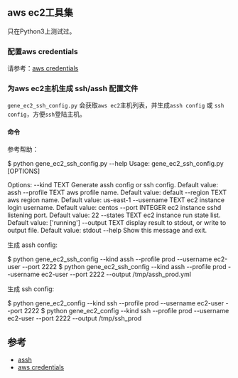 ## aws ec2工具集

只在Python3上测试过。

### 配置aws credentials

请参考：[aws credentials](https://boto3.readthedocs.io/en/latest/guide/configuration.html)

### 为aws ec2主机生成 ssh/assh 配置文件

`gene_ec2_ssh_config.py` 会获取`aws ec2`主机列表，并生成`assh config` 或 `ssh config`，方便`ssh`登陆主机。

#### 命令

参考帮助：

  $ python gene_ec2_ssh_config.py --help
  Usage: gene_ec2_ssh_config.py [OPTIONS]

  Options:
    --kind TEXT      Generate assh config or ssh config. Default value: assh
    --profile TEXT   aws profile name. Default value: default
    --region TEXT    aws region name. Default value: us-east-1
    --username TEXT  ec2 instance login username. Default value: centos
    --port INTEGER   ec2 instance sshd listening port. Default value: 22
    --states TEXT    ec2 instance run state list. Default value: ['running']
    --output TEXT    display result to stdout, or write to output file.  Default value: stdout
    --help           Show this message and exit.


生成 assh config:

  $ python gene_ec2_ssh_config --kind assh --profile prod --username ec2-user --port 2222
  $ python gene_ec2_ssh_config --kind assh --profile prod --username ec2-user --port 2222 --output /tmp/assh_prod.yml

生成 ssh config:

  $ python gene_ec2_config --kind ssh --profile prod --username ec2-user --port 2222
  $ python gene_ec2_config --kind ssh --profile prod --username ec2-user --port 2222 --output /tmp/ssh_prod

## 参考

- [assh](https://github.com/moul/advanced-ssh-config)
- [aws credentials](https://boto3.readthedocs.io/en/latest/guide/configuration.html)
